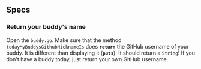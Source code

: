## Specs

### Return your buddy's name

Open the `buddy.go`. Make sure that the method `todayMyBuddysGithubNicknameIs` does **`return`** the GitHub username of your buddy. It is different than displaying it (**`puts`**). It should return a `String`! If you don't have a buddy today, just return your own GitHub username.
